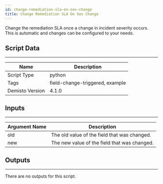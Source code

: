 ```yaml
---
id: change-remediation-sla-on-sev-change
title: Change Remediation SLA On Sev Change
---
```


Change the remediation SLA once a change in incident severity occurs.
This is automatic and changes can be configured to your needs.
## Script Data
---

| **Name** | **Description** |
| --- | --- |
| Script Type | python |
| Tags | field-change-triggered, example |
| Demisto Version | 4.1.0 |

## Inputs
---

| **Argument Name** | **Description** |
| --- | --- |
| old | The old value of the field that was changed. |
| new | The new value of the field that was changed. |

## Outputs
---
There are no outputs for this script.
